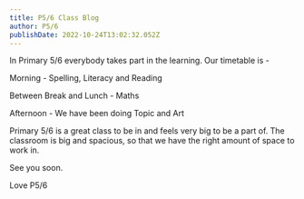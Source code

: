 ```yaml
---
title: P5/6 Class Blog
author: P5/6
publishDate: 2022-10-24T13:02:32.052Z
---
```

I﻿n Primary 5/6 everybody takes part in the learning. Our timetable is -

M﻿orning - Spelling, Literacy and Reading

B﻿etween Break and Lunch - Maths

A﻿fternoon - We have been doing Topic and Art

P﻿rimary 5/6 is a great class to be in and feels very big to be a part of. The classroom is big and spacious, so that we have the right amount of space to work in.

S﻿ee you soon.

L﻿ove P5/6